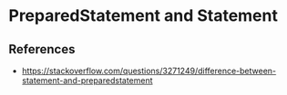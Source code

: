# PreparedStatement and Statement


## References
- https://stackoverflow.com/questions/3271249/difference-between-statement-and-preparedstatement